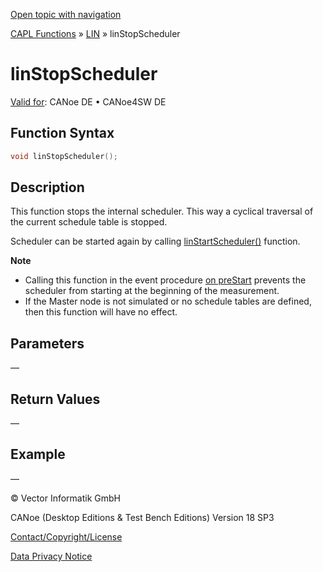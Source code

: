 [Open topic with navigation](../../../../../CANoeDEFamily.htm#Topics/CAPLFunctions/LIN/Functions/CAPLfunctionLINStopScheduler.md)

[CAPL Functions](../../CAPLfunctions.md) » [LIN](../CAPLfunctionsLINOverview.md) » linStopScheduler

# linStopScheduler

[Valid for](../../../Shared/FeatureAvailability.md):  CANoe DE • CANoe4SW DE

## Function Syntax

```c
void linStopScheduler();
```

## Description

This function stops the internal scheduler. This way a cyclical traversal of the current schedule table is stopped.

Scheduler can be started again by calling [linStartScheduler()](CAPLfunctionLINStartScheduler.md) function.

**Note**

- Calling this function in the event procedure [on preStart](../../Other/EventProcedures/CAPLfunctionsEventproceduresMeasurementSystem.md) prevents the scheduler from starting at the beginning of the measurement.
- If the Master node is not simulated or no schedule tables are defined, then this function will have no effect.

## Parameters

—

## Return Values

—

## Example

—

© Vector Informatik GmbH

CANoe (Desktop Editions & Test Bench Editions) Version 18 SP3

[Contact/Copyright/License](../../../Shared/ContactCopyrightLicense.md)

[Data Privacy Notice](https://www.vector.com/int/en/company/get-info/privacy-policy/)